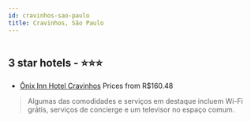 ```yaml
---
id: cravinhos-sao-paulo
title: Cravinhos, São Paulo
---
```


<center><img src="https://i.travelapi.com/hotels/36000000/35320000/35310800/35310718/ae5423cf_z.jpg" alt="" /></center>


##  3 star hotels - ⭐️⭐️⭐️

-    [Ônix Inn Hotel Cravinhos](https://www.hurb.com/br/aud/https://www.hurb.com/br/hotels/cravinhos/onix-inn-hotel-cravinhos-HT-2V3N?cmp=18055) Prices from R$160.48
   > Algumas das comodidades e serviços em destaque incluem Wi-Fi grátis, serviços de concierge e um televisor no espaço comum.
